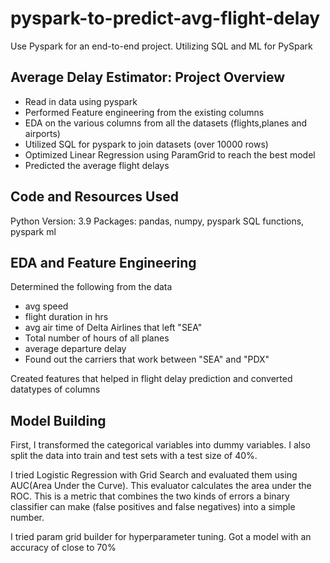 # pyspark-to-predict-avg-flight-delay
Use Pyspark for an end-to-end project. Utilizing SQL and ML for PySpark

## Average Delay Estimator: Project Overview
- Read in data using pyspark
- Performed Feature engineering from the existing columns
- EDA on the various columns from all the datasets (flights,planes and airports)
- Utilized SQL for pyspark to join datasets (over 10000 rows)
- Optimized Linear Regression using ParamGrid to reach the best model
- Predicted the average flight delays

## Code and Resources Used
Python Version: 3.9
Packages: pandas, numpy, pyspark SQL functions, pyspark ml

## EDA and Feature Engineering

Determined the following from the data 
- avg speed
- flight duration in hrs
- avg air time of Delta Airlines that left "SEA"
- Total number of hours of all planes
- average departure delay
- Found out the carriers that work between "SEA" and "PDX"

Created features that helped in flight delay prediction and converted datatypes of columns 

## Model Building

First, I transformed the categorical variables into dummy variables. I also split the data into train and test sets with a test size of 40%.

I tried Logistic Regression with Grid Search and evaluated them using AUC(Area Under the Curve). This evaluator calculates the area under the ROC. This is a metric that combines the two kinds of errors a binary classifier can make (false positives and false negatives) into a simple number.

I tried param grid builder for hyperparameter tuning. 
Got a model with an accuracy of close to 70%
